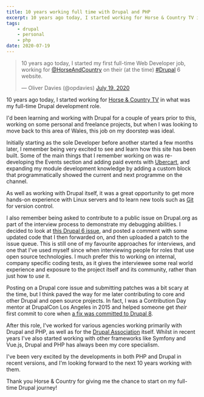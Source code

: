```yaml
---
title: 10 years working full time with Drupal and PHP
excerpt: 10 years ago today, I started working for Horse & Country TV in what was my full-time Drupal development role.
tags:
    - drupal
    - personal
    - php
date: 2020-07-19
---
```


<blockquote class="twitter-tweet"><p lang="en" dir="ltr">10 years ago today, I started my first full-time Web Developer job, working for <a href="https://twitter.com/HorseAndCountry?ref_src=twsrc%5Etfw">@HorseAndCountry</a> on their (at the time) <a href="https://twitter.com/hashtag/Drupal?src=hash&amp;ref_src=twsrc%5Etfw">#Drupal</a> 6 website.</p>&mdash; Oliver Davies (@opdavies) <a href="https://twitter.com/opdavies/status/1284744784037335040?ref_src=twsrc%5Etfw">July 19, 2020</a></blockquote>

10 years ago today, I started working for [Horse & Country TV](https://horseandcountry.tv) in what was my full-time Drupal development role.

I'd been learning and working with Drupal for a couple of years prior to this, working on some personal and freelance projects, but when I was looking to move back to this area of Wales, this job on my doorstep was ideal.

Initially starting as the sole Developer before another started a few months later, I remember being very excited to see and learn how this site has been built. Some of the main things that I remember working on was re-developing the Events section and adding paid events with [Ubercart](https://www.drupal.org/project/ubercart), and expanding my module development knowledge by adding a custom block that programmatically showed the current and next programme on the channel.

As well as working with Drupal itself, it was a great opportunity to get more hands-on experience with Linux servers and to learn new tools such as [Git](https://git-scm.com) for version control.

I also remember being asked to contribute to a public issue on Drupal.org as part of the interview process to demonstrate my debugging abilities. I decided to look at [this Drupal 6 issue](https://www.drupal.org/node/753898), and posted a comment with some updated code that I then forwarded on, and then uploaded a patch to the issue queue. This is still one of my favourite approaches for interviews, and one that I've used myself since when interviewing people for roles that use open source technologies. I much prefer this to working on internal, company specific coding tests, as it gives the interviewee some real world experience and exposure to the project itself and its community, rather than just how to _use_ it.

Posting on a Drupal core issue and submitting patches was a bit scary at the time, but I think paved the way for me later contributing to core and other Drupal and open source projects. In fact, I was a Contribution Day mentor at DrupalCon Los Angeles in 2015 and helped someone get _their_ first commit to core when [a fix was committed to Drupal 8](https://git.drupalcode.org/project/drupal/commit/9cdd22c).

After this role, I've worked for various agencies working primarily with Drupal and PHP, as well as for the [Drupal Association](https://www.drupal.org/assocation) itself. Whilst in recent years I've also started working with other frameworks like Symfony and Vue.js, Drupal and PHP has always been my core specialism.

I've been very excited by the developments in both PHP and Drupal in recent versions, and I'm looking forward to the next 10 years working with them.

Thank you Horse & Country for giving me the chance to start on my full-time Drupal journey!
